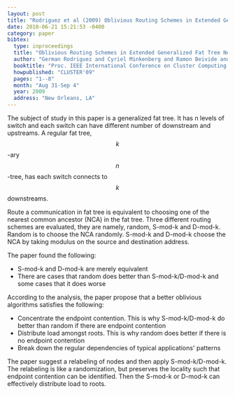 ```yaml
---
layout: post
title: "Rodriguez et al (2009) Oblivious Routing Schemes in Extended Generalized Fat Tree Networks (CLUSTER)"
date: 2010-06-21 15:21:53 -0400
category: paper
bibtex:
  type: inproceedings
  title: "Oblivious Routing Schemes in Extended Generalized Fat Tree Networks"
  author: "German Rodriguez and Cyriel Minkenberg and Ramon Beivide and Ronald P. Luijten and Jesus Labarta and Mateo Valero"
  booktitle: "Proc. IEEE International Conference on Cluster Computing and Workshops"
  howpublished: "CLUSTER'09"
  pages: "1--8"
  month: "Aug 31-Sep 4"
  year: 2009
  address: "New Orleans, LA"
---
```

The subject of study in this paper is a generalized fat tree. It has n levels of switch and each switch can have different number of downstream and upstreams. A regular fat tree, $$k$$-ary $$n$$-tree, has each switch connects to $$k$$ downstreams.

Route a communication in fat tree is equivalent to choosing one of the nearest common ancestor (NCA) in the fat tree. Three different routing schemes are evaluated, they are namely, random, S-mod-k and D-mod-k. Random is to choose the NCA randomly. S-mod-k and D-mod-k choose the NCA by taking modulus on the source and destination address.

The paper found the following:

  - S-mod-k and D-mod-k are merely equivalent
  - There are cases that random does better than S-mod-k/D-mod-k and some cases that it does worse

According to the analysis, the paper propose that a better oblivious algorithms satisfies the following:

  - Concentrate the endpoint contention. This is why S-mod-k/D-mod-k do better than random if there are
    endpoint contention
  - Distribute load amongst roots. This is why random does better if there is no endpoint contention
  - Break down the regular dependencies of typical applications' patterns

The paper suggest a relabeling of nodes and then apply S-mod-k/D-mod-k. The relabeling is like a randomization, but preserves the locality such that endpoint contention can be identified. Then the S-mod-k or D-mod-k can effectively distribute load to roots.
